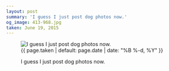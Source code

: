 ```yaml
---
layout: post
summary: 'I guess I just post dog photos now.'
og_image: 413-968.jpg
taken: June 19, 2015
---
```


<figure class="post">
<img alt="I guess I just post dog photos now." sizes="(min-width: 700px) 50vw, calc(100vw - 2rem)" src="{{ site.assets_url }}/413-484.jpg" srcset="{{ site.assets_url }}/413-968.jpg 968w, {{ site.assets_url }}/413-726.jpg 726w, {{ site.assets_url }}/413-484.jpg 484w, {{ site.assets_url }}/413-242.jpg 242w"/>
<figcaption>
<time>{{ page.taken | default: page.date | date: "%B %-d, %Y" }}</time>
<p>I guess I just post dog photos now.</p>
</figcaption>
</figure>
